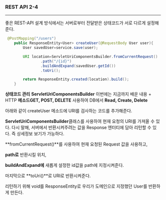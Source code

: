 ### REST API 2-4
___
좋은 REST-API 설계 방식에서는 서버로부터 전달받은 상태코드가 서로 다르게 설정해준다.

```java
 @PostMapping("/users")
    public ResponseEntity<User> createUser(@RequestBody User user){
        User savedUser=service.save(user);

        URI location=ServletUriComponentsBuilder.fromCurrentRequest()
                .path("/{id}")
                .buildAndExpand(savedUser.getId())
                .toUri();

        return ResponseEntity.created(location).build();
    }
```

**상태코드 관리**
**ServletUriComponentsBuilder**
이번에는 지금까지 배운 내용 + HTTP **메소드GET, POST, DELETE** 사용하여 DB에서 **Read, Create, Delete** 

아래와 같이 createUser 메소드에 URI를 검사하는 코드를 추가해준다.

**ServletUriComponentsBuilder**클래스를 사용하여 현재 요청의 URI를 가져올 수 있다. 다시 말해, 서버에서 반환시켜주려는 값을 Response 엔터티에 담아 리턴할 수 있다. 즉 상세정보 보기가 가능하다.

**fromCurrentRequest()**를 사용하여 현재 요청된 Request 값을 사용하고,

**path로** 반환시킬 위치,

**buildAndExpand에** 새롭게 설정한 id값을 path에 지정시켜준다.

마지막으로 **toUri()**로 URI로 반환시켜준다.

리턴하기 위해 void를 ResponseEntity<User>로 우리가 도메인으로 지정했던 User를 반환하게 만든다.